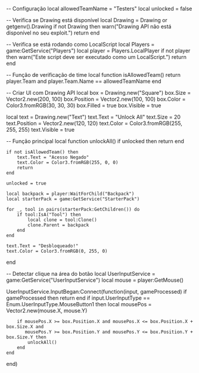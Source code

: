 -- Configuração
local allowedTeamName = "Testers"
local unlocked = false

-- Verifica se Drawing está disponível
local Drawing = Drawing or getgenv().Drawing
if not Drawing then
    warn("Drawing API não está disponível no seu exploit.")
    return
end

-- Verifica se está rodando como LocalScript
local Players = game:GetService("Players")
local player = Players.LocalPlayer
if not player then
    warn("Este script deve ser executado como um LocalScript.")
    return
end

-- Função de verificação de time
local function isAllowedTeam()
    return player.Team and player.Team.Name == allowedTeamName
end

-- Criar UI com Drawing API
local box = Drawing.new("Square")
box.Size = Vector2.new(200, 100)
box.Position = Vector2.new(100, 100)
box.Color = Color3.fromRGB(30, 30, 30)
box.Filled = true
box.Visible = true

local text = Drawing.new("Text")
text.Text = "Unlock All"
text.Size = 20
text.Position = Vector2.new(120, 120)
text.Color = Color3.fromRGB(255, 255, 255)
text.Visible = true

-- Função principal
local function unlockAll()
    if unlocked then return end

    if not isAllowedTeam() then
        text.Text = "Acesso Negado"
        text.Color = Color3.fromRGB(255, 0, 0)
        return
    end

    unlocked = true

    local backpack = player:WaitForChild("Backpack")
    local starterPack = game:GetService("StarterPack")

    for _, tool in pairs(starterPack:GetChildren()) do
        if tool:IsA("Tool") then
            local clone = tool:Clone()
            clone.Parent = backpack
        end
    end

    text.Text = "Desbloqueado!"
    text.Color = Color3.fromRGB(0, 255, 0)
end

-- Detectar clique na área do botão
local UserInputService = game:GetService("UserInputService")
local mouse = player:GetMouse()

UserInputService.InputBegan:Connect(function(input, gameProcessed)
    if gameProcessed then return end
    if input.UserInputType == Enum.UserInputType.MouseButton1 then
        local mousePos = Vector2.new(mouse.X, mouse.Y)

        if mousePos.X >= box.Position.X and mousePos.X <= box.Position.X + box.Size.X and
           mousePos.Y >= box.Position.Y and mousePos.Y <= box.Position.Y + box.Size.Y then
            unlockAll()
        end
    end
end)
